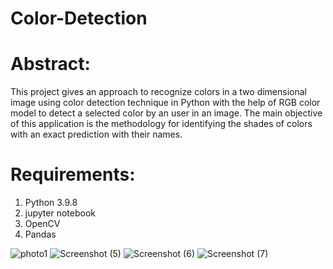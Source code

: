 # Color-Detection

# Abstract:
This project gives an approach to recognize colors in a two dimensional image using color detection technique in Python with the help of RGB color model to detect a selected color by an user in an image. The main objective of this application is the methodology for identifying the shades of colors with an exact prediction with their names.  

# Requirements:
1. Python 3.9.8
2. jupyter notebook
3. OpenCV
4. Pandas

![photo1](https://user-images.githubusercontent.com/87978980/143394480-ccdfd6fb-bc34-4166-a1a0-ae87ed32513f.jpeg)
![Screenshot (5)](https://user-images.githubusercontent.com/87978980/143394663-d096ba82-a054-4935-be1b-fcd1f8d8c4e4.png)
![Screenshot (6)](https://user-images.githubusercontent.com/87978980/143394687-de2eb271-a425-4f7a-9b91-dc2032caac2f.png)
![Screenshot (7)](https://user-images.githubusercontent.com/87978980/143394711-1f9159b9-1450-4ba9-8190-dde14691267d.png)
